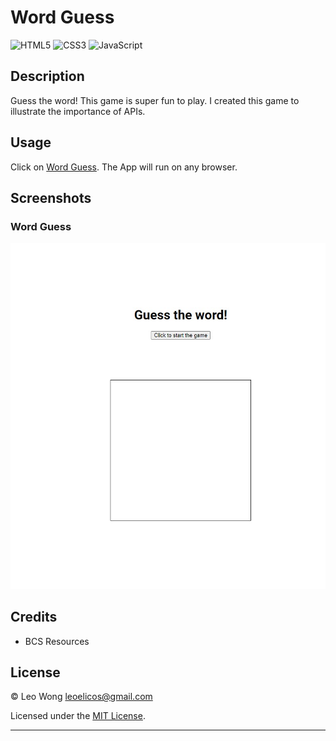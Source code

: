 # Word Guess

![HTML5](https://img.shields.io/badge/html5-%23E34F26.svg?style=for-the-badge&logo=html5&logoColor=white) ![CSS3](https://img.shields.io/badge/css3-%231572B6.svg?style=for-the-badge&logo=css3&logoColor=white) ![JavaScript](https://img.shields.io/badge/javascript-%23323330.svg?style=for-the-badge&logo=javascript&logoColor=%23F7DF1E)

## Description

Guess the word! This game is super fun to play. I created this game to illustrate the importance of APIs.

## Usage

Click on [Word Guess](https://leoelicos.github.io/bcs-04-word-guess/). The App will run on any browser.

## Screenshots

### Word Guess

![Screenshot of Word Guess](./assets/images/deployed.jpg)

## Credits

-  BCS Resources

## License

&copy; Leo Wong <leoelicos@gmail.com>

Licensed under the [MIT License](./LICENSE).

---
